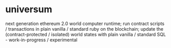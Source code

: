# universum
next generation ethereum 2.0 world computer runtime; run contract scripts / transactions in plain vanilla / standard ruby on the blockchain; update the (contract-protected / isolated) world states with plain vanilla / standard SQL - work-in-progress / experimental

